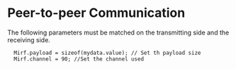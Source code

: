 # Peer-to-peer Communication

The following parameters must be matched on the transmitting side and the receiving side.   

```
  Mirf.payload = sizeof(mydata.value); // Set th payload size
  Mirf.channel = 90; //Set the channel used
```

